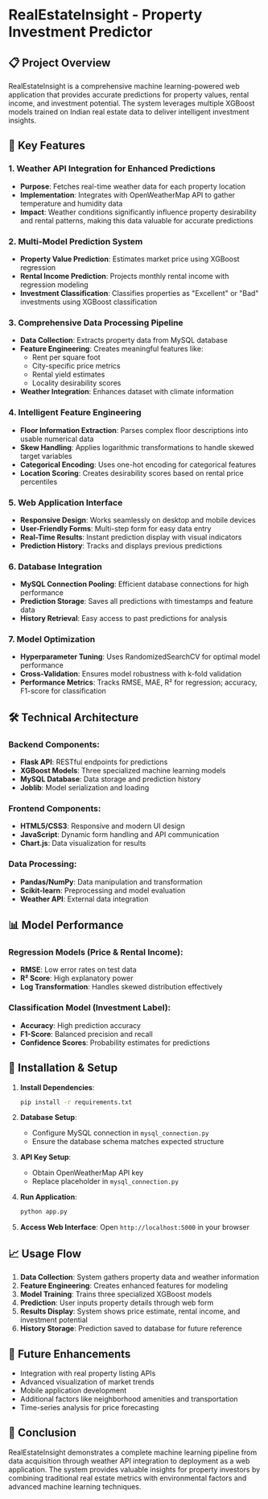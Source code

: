 # RealEstateInsight - Property Investment Predictor

## 📋 Project Overview

RealEstateInsight is a comprehensive machine learning-powered web application that provides accurate predictions for property values, rental income, and investment potential. The system leverages multiple XGBoost models trained on Indian real estate data to deliver intelligent investment insights.

## 🌟 Key Features

### 1. Weather API Integration for Enhanced Predictions
- **Purpose**: Fetches real-time weather data for each property location
- **Implementation**: Integrates with OpenWeatherMap API to gather temperature and humidity data
- **Impact**: Weather conditions significantly influence property desirability and rental patterns, making this data valuable for accurate predictions

### 2. Multi-Model Prediction System
- **Property Value Prediction**: Estimates market price using XGBoost regression
- **Rental Income Prediction**: Projects monthly rental income with regression modeling
- **Investment Classification**: Classifies properties as "Excellent" or "Bad" investments using XGBoost classification

### 3. Comprehensive Data Processing Pipeline
- **Data Collection**: Extracts property data from MySQL database
- **Feature Engineering**: Creates meaningful features like:
  - Rent per square foot
  - City-specific price metrics
  - Rental yield estimates
  - Locality desirability scores
- **Weather Integration**: Enhances dataset with climate information

### 4. Intelligent Feature Engineering
- **Floor Information Extraction**: Parses complex floor descriptions into usable numerical data
- **Skew Handling**: Applies logarithmic transformations to handle skewed target variables
- **Categorical Encoding**: Uses one-hot encoding for categorical features
- **Location Scoring**: Creates desirability scores based on rental price percentiles

### 5. Web Application Interface
- **Responsive Design**: Works seamlessly on desktop and mobile devices
- **User-Friendly Forms**: Multi-step form for easy data entry
- **Real-Time Results**: Instant prediction display with visual indicators
- **Prediction History**: Tracks and displays previous predictions

### 6. Database Integration
- **MySQL Connection Pooling**: Efficient database connections for high performance
- **Prediction Storage**: Saves all predictions with timestamps and feature data
- **History Retrieval**: Easy access to past predictions for analysis

### 7. Model Optimization
- **Hyperparameter Tuning**: Uses RandomizedSearchCV for optimal model performance
- **Cross-Validation**: Ensures model robustness with k-fold validation
- **Performance Metrics**: Tracks RMSE, MAE, R² for regression; accuracy, F1-score for classification

## 🛠️ Technical Architecture

### Backend Components:
- **Flask API**: RESTful endpoints for predictions
- **XGBoost Models**: Three specialized machine learning models
- **MySQL Database**: Data storage and prediction history
- **Joblib**: Model serialization and loading

### Frontend Components:
- **HTML5/CSS3**: Responsive and modern UI design
- **JavaScript**: Dynamic form handling and API communication
- **Chart.js**: Data visualization for results

### Data Processing:
- **Pandas/NumPy**: Data manipulation and transformation
- **Scikit-learn**: Preprocessing and model evaluation
- **Weather API**: External data integration

## 📊 Model Performance

### Regression Models (Price & Rental Income):
- **RMSE**: Low error rates on test data
- **R² Score**: High explanatory power
- **Log Transformation**: Handles skewed distribution effectively

### Classification Model (Investment Label):
- **Accuracy**: High prediction accuracy
- **F1-Score**: Balanced precision and recall
- **Confidence Scores**: Probability estimates for predictions

## 🚀 Installation & Setup

1. **Install Dependencies**:
   ```bash
   pip install -r requirements.txt
   ```

2. **Database Setup**:
   - Configure MySQL connection in `mysql_connection.py`
   - Ensure the database schema matches expected structure

3. **API Key Setup**:
   - Obtain OpenWeatherMap API key
   - Replace placeholder in `mysql_connection.py`

4. **Run Application**:
   ```bash
   python app.py
   ```

5. **Access Web Interface**:
   Open `http://localhost:5000` in your browser

## 📈 Usage Flow

1. **Data Collection**: System gathers property data and weather information
2. **Feature Engineering**: Creates enhanced features for modeling
3. **Model Training**: Trains three specialized XGBoost models
4. **Prediction**: User inputs property details through web form
5. **Results Display**: System shows price estimate, rental income, and investment potential
6. **History Storage**: Prediction saved to database for future reference

## 🔮 Future Enhancements

- Integration with real property listing APIs
- Advanced visualization of market trends
- Mobile application development
- Additional factors like neighborhood amenities and transportation
- Time-series analysis for price forecasting

## 📝 Conclusion

RealEstateInsight demonstrates a complete machine learning pipeline from data acquisition through weather API integration to deployment as a web application. The system provides valuable insights for property investors by combining traditional real estate metrics with environmental factors and advanced machine learning techniques.
